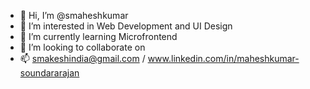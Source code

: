 - 👋 Hi, I’m @smaheshkumar
- 👀 I’m interested in Web Development and UI Design
- 🌱 I’m currently learning Microfrontend
- 💞️ I’m looking to collaborate on 
- 📫 smakeshindia@gmail.com / www.linkedin.com/in/maheshkumar-soundararajan

<!---
smaheshkumar/smaheshkumar is a ✨ special ✨ repository because its `README.md` (this file) appears on your GitHub profile.
You can click the Preview link to take a look at your changes.
--->
